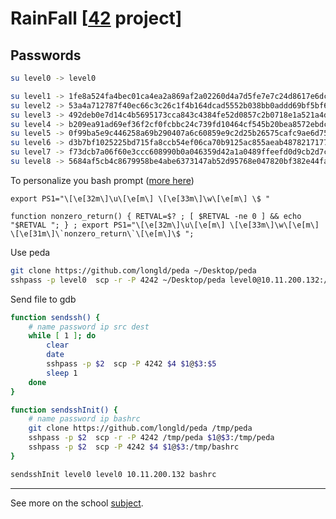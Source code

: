 # RainFall [[42](https://www.42.fr/) project]

## Passwords

```bash
su level0 -> level0

su level1 -> 1fe8a524fa4bec01ca4ea2a869af2a02260d4a7d5fe7e7c24d8617e6dca12d3a
su level2 -> 53a4a712787f40ec66c3c26c1f4b164dcad5552b038bb0addd69bf5bf6fa8e77
su level3 -> 492deb0e7d14c4b5695173cca843c4384fe52d0857c2b0718e1a521a4d33ec02
su level4 -> b209ea91ad69ef36f2cf0fcbbc24c739fd10464cf545b20bea8572ebdc3c36fa
su level5 -> 0f99ba5e9c446258a69b290407a6c60859e9c2d25b26575cafc9ae6d75e9456a
su level6 -> d3b7bf1025225bd715fa8ccb54ef06ca70b9125ac855aeab4878217177f41a31
su level7 -> f73dcb7a06f60e3ccc608990b0a046359d42a1a0489ffeefd0d9cb2d7c9cb82d
su level8 -> 5684af5cb4c8679958be4abe6373147ab52d95768e047820bf382e44fa8d8fb9
```

To personalize you bash prompt ([more here](http://ezprompt.net/))
```
export PS1="\[\e[32m\]\u\[\e[m\] \[\e[33m\]\w\[\e[m\] \$ "

function nonzero_return() { RETVAL=$? ; [ $RETVAL -ne 0 ] && echo "$RETVAL "; } ; export PS1="\[\e[32m\]\u\[\e[m\] \[\e[33m\]\w\[\e[m\] \[\e[31m\]\`nonzero_return\`\[\e[m\]\$ ";
```

Use peda
```bash
git clone https://github.com/longld/peda ~/Desktop/peda
sshpass -p level0  scp -r -P 4242 ~/Desktop/peda level0@10.11.200.132:/tmp/peda
```

Send file to gdb
```bash
function sendssh() {
	# name password ip src dest
	while [ 1 ]; do
		clear
		date
		sshpass -p $2  scp -P 4242 $4 $1@$3:$5
		sleep 1
	done
}

function sendsshInit() {
	# name password ip bashrc
	git clone https://github.com/longld/peda /tmp/peda
	sshpass -p $2  scp -r -P 4242 /tmp/peda $1@$3:/tmp/peda
	sshpass -p $2  scp -P 4242 $4 $1@$3:/tmp/bashrc
}

sendsshInit level0 level0 10.11.200.132 bashrc
```
---

See more on the school [subject](fr.subject.pdf).